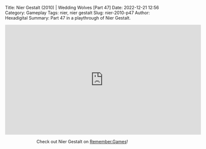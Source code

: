 Title: Nier Gestalt (2010) | Wedding Wolves [Part 47]
Date: 2022-12-21 12:56
Category: Gameplay
Tags: nier,  nier gestalt
Slug: nier-2010-p47
Author: Hexadigital
Summary: Part 47 in a playthrough of Nier Gestalt.

<center><iframe src="https://www.youtube.com/embed/QxT5B0qVL8k?feature=oembed" allow="accelerometer; autoplay; encrypted-media; gyroscope; picture-in-picture" width="640" height="360" frameborder="0"></iframe>

Check out Nier Gestalt on [Remember.Games](https://remember.games/game/2307/nier/)!</center>